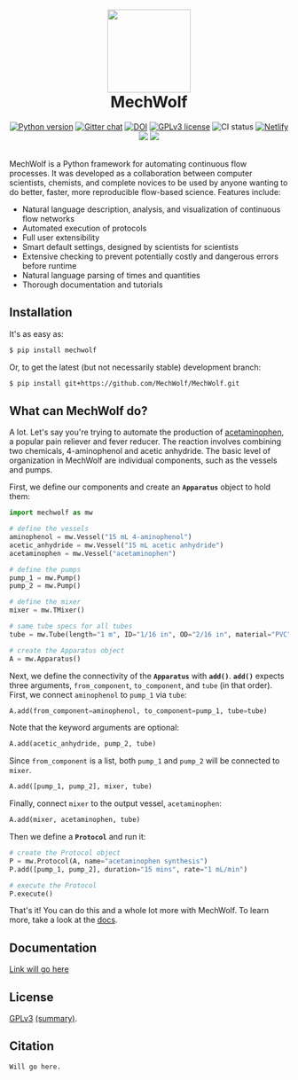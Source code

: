 <h1 align ="center">
<img src='https://github.com/MechWolf/MechWolf/raw/master/logo/head10x.png' width="150">
<br>
MechWolf
</h1>

<div align="center">
<a href="https://www.python.org/downloads/"><img src="https://img.shields.io/badge/python-3.7-blue.svg" alt="Python version" /></a>
<a href="https://gitter.im/mechwolf-project"><img src="https://img.shields.io/badge/chat-on%20gitter-brightgreen.svg" alt="Gitter chat" /></a>
<a href="https://gitter.im/mechwolf-project"><img src="https://img.shields.io/badge/DOI-to%20be%20determined-brightgreen.svg" alt="DOI" /></a>
<a href="https://github.com/MechWolf/MechWolf/blob/master/LICENSE"><img src="https://img.shields.io/badge/license-GPLv3-blue.svg" alt="GPLv3 license" /></a>
<a href="https://github.com/mechwolf/mechwolf/actions"></a><img src="https://img.shields.io/travis/MechWolf/MechWolf.svg" alt="CI status"/></a>
<a href="https://mechwolf.netlify.com"><img src="https://img.shields.io/endpoint.svg?url=https%3A%2F%2Fdeveloper.oswaldlabs.com%2Fnetlify-status%2F39a2d45e-f621-4e8d-afed-3ae2ee4b9364" alt="Netlify"/></a>
<a href="https://github.com/ambv/black"><img src="https://img.shields.io/badge/code%20style-black-000000.svg"></a>
<a href="https://mybinder.org/v2/gh/MechWolf/MechWolf/master"><img src="https://mybinder.org/badge_logo.svg"></img></a>
</div>
<br>

MechWolf is a Python framework for automating continuous flow processes.
It was developed as a collaboration between computer scientists, chemists, and complete novices to be used by anyone wanting to do better, faster, more reproducible flow-based science.
Features include:

- Natural language description, analysis, and visualization of continuous flow networks
- Automated execution of protocols
- Full user extensibility
- Smart default settings, designed by scientists for scientists
- Extensive checking to prevent potentially costly and dangerous errors before runtime
- Natural language parsing of times and quantities
- Thorough documentation and tutorials

## Installation

It's as easy as:

```bash
$ pip install mechwolf
```

Or, to get the latest (but not necessarily stable) development branch:

```bash
$ pip install git+https://github.com/MechWolf/MechWolf.git
```

## What can MechWolf do?

A lot.
Let's say you're trying to automate the production of [acetaminophen](https://en.wikipedia.org/wiki/Paracetamol), a popular pain reliever and fever reducer.
The reaction involves combining two chemicals, 4-aminophenol and acetic anhydride.
The basic level of organization in MechWolf are individual components, such as the vessels and pumps.

First, we define our components and create an **`Apparatus`** object to hold them:

```python
import mechwolf as mw

# define the vessels
aminophenol = mw.Vessel("15 mL 4-aminophenol")
acetic_anhydride = mw.Vessel("15 mL acetic anhydride")
acetaminophen = mw.Vessel("acetaminophen")

# define the pumps
pump_1 = mw.Pump()
pump_2 = mw.Pump()

# define the mixer
mixer = mw.TMixer()

# same tube specs for all tubes
tube = mw.Tube(length="1 m", ID="1/16 in", OD="2/16 in", material="PVC")

# create the Apparatus object
A = mw.Apparatus()
```

Next, we define the connectivity of the **`Apparatus`** with **`add()`**. **`add()`** expects three arguments, `from_component`, `to_component`, and `tube` (in that order). First, we connect `aminophenol` to `pump_1` via `tube`:

```python
A.add(from_component=aminophenol, to_component=pump_1, tube=tube)
```

Note that the keyword arguments are optional:

```python
A.add(acetic_anhydride, pump_2, tube)
```

Since `from_component` is a list, both `pump_1` and `pump_2` will be connected to `mixer`.

```python
A.add([pump_1, pump_2], mixer, tube)
```

Finally, connect `mixer` to the output vessel, `acetaminophen`:

```python
A.add(mixer, acetaminophen, tube)
```

Then we define a **`Protocol`** and run it:

```python
# create the Protocol object
P = mw.Protocol(A, name="acetaminophen synthesis")
P.add([pump_1, pump_2], duration="15 mins", rate="1 mL/min")

# execute the Protocol
P.execute()
```

That's it! You can do this and a whole lot more with MechWolf.
To learn more, take a look at the [docs](example.com).

## Documentation

[Link will go here](example.com)

## License

[GPLv3](LICENSE) [(summary)](https://choosealicense.com/licenses/gpl-3.0/).

## Citation

```
Will go here.
```

